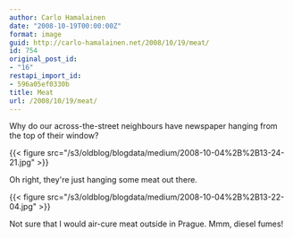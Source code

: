 ```yaml
---
author: Carlo Hamalainen
date: "2008-10-19T00:00:00Z"
format: image
guid: http://carlo-hamalainen.net/2008/10/19/meat/
id: 754
original_post_id:
- "16"
restapi_import_id:
- 596a05ef0330b
title: Meat
url: /2008/10/19/meat/
---
```

Why do our across-the-street neighbours have newspaper hanging from the top of their window?

{{< figure src="/s3/oldblog/blogdata/medium/2008-10-04%2B%2B13-24-21.jpg" >}}

Oh right, they're just hanging some meat out there.

{{< figure src="/s3/oldblog/blogdata/medium/2008-10-04%2B%2B13-22-04.jpg" >}}

Not sure that I would air-cure meat outside in Prague. Mmm, diesel fumes!